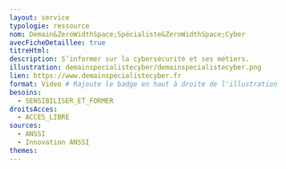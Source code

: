 ```yaml
---
layout: service
typologie: ressource
nom: Demain&ZeroWidthSpace;Spécialiste&ZeroWidthSpace;Cyber
avecFicheDetaillee: true
titreHtml: 
description: S’informer sur la cybersécurité et ses métiers.
illustration: demainspecialistecyber/demainspecialistecyber.png
lien: https://www.demainspecialistecyber.fr
format: Video # Rajoute le badge en haut à droite de l'illustration
besoins:
  - SENSIBILISER_ET_FORMER
droitsAcces:
  - ACCES_LIBRE
sources:
  - ANSSI
  - Innovation ANSSI
themes:
---
```

